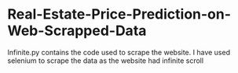# Real-Estate-Price-Prediction-on-Web-Scrapped-Data
Infinite.py contains the code used to scrape the website.
I have used selenium to scrape the data as the website had infinite scroll
